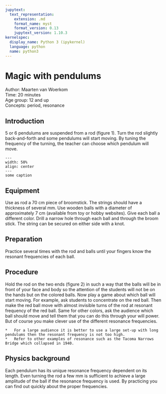 ```yaml
---
jupytext:
  text_representation:
    extension: .md
    format_name: myst
    format_version: 0.13
    jupytext_version: 1.10.3
kernelspec:
  display_name: Python 3 (ipykernel)
  language: python
  name: python3
---
```


# Magic with pendulums 

Author:     Maarten van Woerkom\
Time:	  	  20 minutes\
Age group:	12 and up\
Concepts:	  period, resonance

## Introduction
5 or 6 pendulums are suspended from a rod (figure 1). Turn the rod slightly back-and-forth and some pendulums will start moving. By tuning the frequency of the turning, the teacher can choose which pendulum will move.

```{figure} demo07_figure1.JPG
---
width: 50%
align: center
---
some caption
``` 

## Equipment
Use as rod a 70 cm piece of broomstick. The strings should have a thickness of several mm. Use wooden balls with a diameter of approximately 7 cm (available from toy or hobby websites). Give each ball a different color. Drill a narrow hole through each ball and through the broom stick. The string can be secured on either side with a knot. 

## Preparation
Practice several times with the rod and balls until your fingers know the resonant frequencies of each ball.

## Procedure
Hold the rod on the two ends (figure 2) in such a way that the balls will be in front of your face and body so the attention of the students will not be on the hands but on the colored balls. Now play a game about which ball will start moving. For example, ask students to concentrate on the red ball. Then make the red ball move with almost invisible turns of the rod at resonant frequency of the red ball. Same for other colors, ask the audience which ball should move and tell them that you can do this through your will power. But of course you make clever use of the different resonance frequencies. 

```{tip}
*	For a large audience it is better to use a large set-up with long pendulums then the resonant frequency is not too high.
*	Refer to other examples of resonance such as the Tacoma Narrows Bridge which collapsed in 1940.
```
## Physics background
Each pendulum has its unique resonance frequency dependent on its length. Even turning the rod a few mm is sufficient to achieve a large amplitude of the ball if the resonance frequency is used. By practicing you can find out quickly about the proper frequencies.

